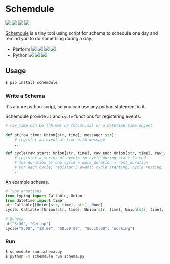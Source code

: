 # Schemdule

![](https://github.com/StardustDL/schemdule/workflows/CI/badge.svg) ![](https://img.shields.io/github/license/StardustDL/schemdule.svg) [![](https://img.shields.io/pypi/v/schemdule.svg?logo=pypi)](https://pypi.org/project/schemdule/) ![](https://img.shields.io/pypi/dm/schemdule?logo=pypi)

[Schemdule](https://github.com/StardustDL/schemdule) is a tiny tool using script for schema to schedule one day and remind you to do something during a day.

- Platform ![](https://img.shields.io/badge/Linux-yes-success?logo=linux) ![](https://img.shields.io/badge/Windows-yes-success?logo=windows) ![](https://img.shields.io/badge/MacOS-yes-success?logo=apple) ![](https://img.shields.io/badge/BSD-yes-success?logo=freebsd)
- Python ![](https://img.shields.io/pypi/implementation/schemdule.svg?logo=pypi) ![](https://img.shields.io/pypi/pyversions/schemdule.svg?logo=pypi) ![](https://img.shields.io/pypi/wheel/schemdule.svg?logo=pypi)

## Usage

```sh
$ pip install schemdule
```

### Write a Schema

It's a pure python script, so you can use any python statement in it.

Schemdule provide `at` and `cycle` functions for registering events.

```python
# raw_time can be {hh:mm} or {hh:mm:ss} or a datetime.time object

def at(raw_time: Union[str, time], message: str):
    # register an event at time with message
    ...

def cycle(raw_start: Union[str, time], raw_end: Union[str, time], raw_work_duration: Union[str, time], raw_rest_duration: Union[str, time], message: str):
    # register a series of events in cycle during start to end
    # the duration of one cycle = work_duration + rest_duration
    # For each cycle, register 3 event: cycle starting, cycle resting, cycle ending
    ...
```

An example schema.

```python
# Type annotions
from typing import Callable, Union
from datetime import time
at: Callable[[Union[str, time], str], None]
cycle: Callable[[Union[str, time], Union[str, time], Union[str, time], Union[str, time], str], None]

# Schema
at("6:30", "Get up")
cycle("8:00", "12:00", "00:30:00", "00:10:00", "Working")
```

### Run

```sh
$ schemdule run schema.py
$ python -m schemdule run schema.py
```
